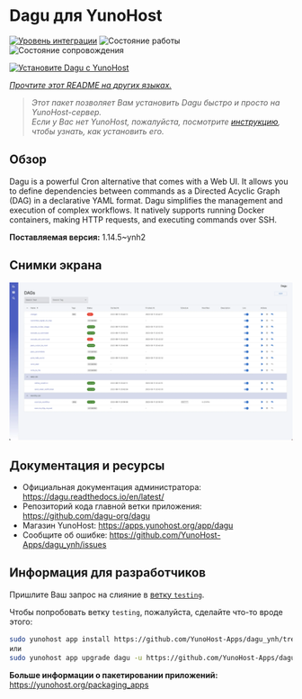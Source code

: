 <!--
Важно: этот README был автоматически сгенерирован <https://github.com/YunoHost/apps/tree/master/tools/readme_generator>
Он НЕ ДОЛЖЕН редактироваться вручную.
-->

# Dagu для YunoHost

[![Уровень интеграции](https://dash.yunohost.org/integration/dagu.svg)](https://ci-apps.yunohost.org/ci/apps/dagu/) ![Состояние работы](https://ci-apps.yunohost.org/ci/badges/dagu.status.svg) ![Состояние сопровождения](https://ci-apps.yunohost.org/ci/badges/dagu.maintain.svg)

[![Установите Dagu с YunoHost](https://install-app.yunohost.org/install-with-yunohost.svg)](https://install-app.yunohost.org/?app=dagu)

*[Прочтите этот README на других языках.](./ALL_README.md)*

> *Этот пакет позволяет Вам установить Dagu быстро и просто на YunoHost-сервер.*  
> *Если у Вас нет YunoHost, пожалуйста, посмотрите [инструкцию](https://yunohost.org/install), чтобы узнать, как установить его.*

## Обзор

Dagu is a powerful Cron alternative that comes with a Web UI. It allows you to define dependencies between commands as a Directed Acyclic Graph (DAG) in a declarative YAML format. Dagu simplifies the management and execution of complex workflows. It natively supports running Docker containers, making HTTP requests, and executing commands over SSH.


**Поставляемая версия:** 1.14.5~ynh2

## Снимки экрана

![Снимок экрана Dagu](./doc/screenshots/screenshot.png)

## Документация и ресурсы

- Официальная документация администратора: <https://dagu.readthedocs.io/en/latest/>
- Репозиторий кода главной ветки приложения: <https://github.com/dagu-org/dagu>
- Магазин YunoHost: <https://apps.yunohost.org/app/dagu>
- Сообщите об ошибке: <https://github.com/YunoHost-Apps/dagu_ynh/issues>

## Информация для разработчиков

Пришлите Ваш запрос на слияние в [ветку `testing`](https://github.com/YunoHost-Apps/dagu_ynh/tree/testing).

Чтобы попробовать ветку `testing`, пожалуйста, сделайте что-то вроде этого:

```bash
sudo yunohost app install https://github.com/YunoHost-Apps/dagu_ynh/tree/testing --debug
или
sudo yunohost app upgrade dagu -u https://github.com/YunoHost-Apps/dagu_ynh/tree/testing --debug
```

**Больше информации о пакетировании приложений:** <https://yunohost.org/packaging_apps>
